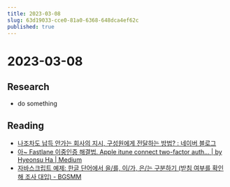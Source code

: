 ```yaml
---
title: 2023-03-08
slug: 63d19033-cce0-81a0-6368-648dca4ef62c
published: true
---
```


# 2023-03-08

## Research

* do something

## Reading

* [나조차도 납득 안가는 회사의 지시, 구성원에게 전달하는 방법? : 네이버 블로그](https://blog.naver.com/PostView.naver?blogId=hs_group&logNo=223033465178&redirect=Dlog&widgetTypeCall=true&directAccess=false)
* [아~ Fastlane 이중인증 해결법. Apple itune connect two-factor auth… | by Hyeonsu Ha | Medium](https://h2s1880.medium.com/%EC%95%84-fastlane-%EC%9D%B4%EC%A4%91%EC%9D%B8%EC%A6%9D-%ED%95%B4%EA%B2%B0%EB%B2%95-3b0440f7f673)
* [자바스크립트 예제: 한글 단어에서 을/를, 이/가, 은/는 구분하기 (받침 여부를 확인해 조사 대입) - BGSMM](http://yoonbumtae.com/?p=3677)
